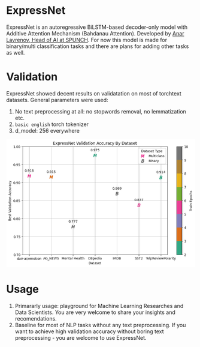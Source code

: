 # ExpressNet

ExpressNet is an autoregressive BiLSTM-based decoder-only model with Additive Attention Mechanism (Bahdanau Attention). 
Developed by [Anar Lavrenov, Head of AI at SPUNCH](https://www.linkedin.com/in/anar-lavrenov/).
For now this model is made for binary/multi classification tasks and there are plans for adding other tasks as well.

# Validation
ExpressNet showed decent results on validatation on most of torchtext datasets.
General parameters were used:
1. No text preprocessing at all: no stopwords removal, no lemmatization etc.
2. `basic english` torch tokenizer
3. d_model: 256 everywhere

![image](https://github.com/anarlavrenov/ExpressNet/blob/master/benchmark.png)


# Usage

1. Primararly usage: playground for Machine Learning Researches and Data Scientists. You are very welcome to share your insights and recomendations.
2. Baseline for most of NLP tasks without any text preprocessing. If you want to achieve high validation accuracy without boring text preprocessing - you are welcome to use ExpressNet. 
